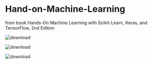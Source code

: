 # Hand-on-Machine-Learning
from book Hands-On Machine Learning with Scikit-Learn, Keras, and TensorFlow, 2nd Edition

![download](https://user-images.githubusercontent.com/97141979/167177245-fa81d3c6-067f-4903-80d6-fa97ae712e3d.png)

![download](https://user-images.githubusercontent.com/97141979/169526614-52464d8c-a126-4059-89ca-5e2600654d21.png)

![download](https://user-images.githubusercontent.com/97141979/169906085-b9d3d793-1c66-42e5-906a-d17e76f48179.png)
